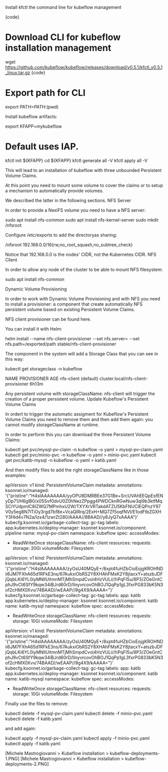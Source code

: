 Install kfctl the command line for kubeflow management

{code}
# Download CLI for kubeflow installation management
wget https://github.com/kubeflow/kubeflow/releases/download/v0.5.1/kfctl_v0.5.1_linux.tar.gz
{code}

# Export path for CLI
export PATH=$PATH:$(pwd)

Install kubeflow artifacts:

export KFAPP=mykubeflow

# Default uses IAP.
kfctl init ${KFAPP}
cd ${KFAPP}
kfctl generate all -V
kfctl apply all -V

This will lead to an installation of kubeflow with three unbounded Persistent Volume Claims.

At this point you need to mount some volume to cover the claims or to setup a mechanism to automatically provide volumes.

We described the latter in the following sections.
NFS Server

In order to provide a NexiFS volume you need to have a NFS server:

sudo apt install nfs-common
sudo apt install nfs-kernel-server
sudo mkdir /nfsroot

Configure /etc/exports to add the directoryas sharing:

/nfsroot 192.168.0.0/16(rw,no_root_squash,no_subtree_check)

Notice that 192.168.0.0 is the nodes' CIDR, not the Kubernetes CIDR.
NFS Client

In order to allow any node of the cluster to be able to mount NFS filesystem:

sudo apt install nfs-common

Dynamic Volume Provisioning

In order to work with Dynamic Volume Provisioning and with NFS you need to install a provisioner: a component that create automatically NFS persistent volume based on existing Persistent Volume Claims.

NFS client provisioner can be found here.

You can install it with Helm:

helm install --name nfs-client-provisioner --set nfs.server=<NFS Server IP> --set nfs.path=/exported/path stable/nfs-client-provisioner

The component in the system will add a Storage Class that you can see in this way:

kubectl get storageclass -n kubeflow

NAME                   PROVISIONER                            AGE
nfs-client (default)   cluster.local/nfs-client-provisioner   6h13m

Any persistent volume with storageClassName: nfs-client will trigger the creation of a proper persistent volume.
Update Kubeflow's Persistent Volume Claims

In ordert to trigger the automatic assigment for Kubeflow's Persistent Volume Claims you need to remove them and then add them again: you cannot modify storageClassName at runtime.

In order to perform this you can download the three Persistent Volume Claims:

kubectl get pvc/mysql-pv-claim -n kubeflow -o yaml > mysql-pv-claim.yaml
kubectl get pvc/minio-pvc -n kubeflow -o yaml > minio-pvc.yaml
kubectl get pvc/katib-mysql -n kubeflow -o yaml > katib.yaml

And then modify files to add the right storageClassName like in those examples:

apiVersion: v1
kind: PersistentVolumeClaim
metadata:
  annotations:
    ksonnet.io/managed: '{"pristine":"H4sIAAAAAAAA/yyOPU8DMRBEe37G1Be+SrcUVAhEEQpEsfENyDp71/H6glB0/x05Svf0dvU0Z0hNezZPpgg4PWDCknRGwNuw3ql9b3ktfMqSCiYUdpmlC8IZWQ7MPmhxU2W/TXYXrVRTakdATZU5KbFNUClEQPnzY97V0y5eg8N7lTiOy3rgd7bf8e+VcaQlRrq/2ExH+MQ7Zf5oqfNVI/E1odFtbZGXHY3Hld4v7N2a/Izs4/1zwrZt280/AAAA//8BAAD//y8JyQ7xAAAA"}'
    kubecfg.ksonnet.io/garbage-collect-tag: gc-tag
  labels:
    app.kubernetes.io/deploy-manager: ksonnet
    ksonnet.io/component: pipeline
  name: mysql-pv-claim
  namespace: kubeflow
spec:
  accessModes:
  - ReadWriteOnce
  storageClassName: nfs-client
  resources:
    requests:
      storage: 20Gi
  volumeMode: Filesystem


apiVersion: v1
kind: PersistentVolumeClaim
metadata:
  annotations:
    ksonnet.io/managed: '{"pristine":"H4sIAAAAAAAA/zyOsU40MQyE+/8xpt4fuHZbCioEojgKROHNDii6JM7FXhA65d1RFkE3ns/67AukxiObRS2Y8XHAhFMsK2Y8jtacxY+atszbJDFjQqbLKi6YL0iyMNlIUitmnMTjMhSmpdCvol4HzVULi//hPqFI5u/8P3/ZOeGntCphJ9vCt6SfY9kqw34iBJrd60rD/IInyvrcovOhBOJ1QqPp1gL3fxrPG833bK5N3of2cHMX0Xvv/74BAAD//wEAAP//9g4X9/kAAAA="}'
    kubecfg.ksonnet.io/garbage-collect-tag: gc-tag
  labels:
    app: katib
    app.kubernetes.io/deploy-manager: ksonnet
    ksonnet.io/component: katib
  name: katib-mysql
  namespace: kubeflow
spec:
  accessModes:
  - ReadWriteOnce
  storageClassName: nfs-client
  resources:
    requests:
      storage: 10Gi
  volumeMode: Filesystem


apiVersion: v1
kind: PersistentVolumeClaim
metadata:
  annotations:
    ksonnet.io/managed: '{"pristine":"H4sIAAAAAAAA/zyOsU40MQyE+/8xpt4fuHZbCioEojgKROHNDii6JM7FXhA65d1RFkE3ns/67AukxiObRS2Y8XHAhFMsK2Y8jtacxY+atszbJDFjQqbLKi6YL0iyMNlIUitmnMTjMhSmpdCvol4HzVULi//hPqFI5u/8P3/ZOeGntCphJ9vCt6SfY9kqw34iBJrd60rD/IInyvrcovOhBOJ1QqPp1gL3fxrPG833bK5N3of2cHMX0Xvv/74BAAD//wEAAP//9g4X9/kAAAA="}'
    kubecfg.ksonnet.io/garbage-collect-tag: gc-tag
  labels:
    app: katib
    app.kubernetes.io/deploy-manager: ksonnet
    ksonnet.io/component: katib
  name: katib-mysql
  namespace: kubeflow
spec:
  accessModes:
  - ReadWriteOnce
  storageClassName: nfs-client
  resources:
    requests:
      storage: 10Gi
  volumeMode: Filesystem

Finally use the files to remove:

kubectl delete -f mysql-pv-claim.yaml
kubectl delete -f minio-pvc.yaml
kubectl delete -f katib.yaml

and add again:

kubectl apply -f mysql-pv-claim.yaml
kubectl apply -f minio-pvc.yaml
kubectl apply -f katib.yaml

[Michele Mastrogiovanni > Kubeflow installation > kubeflow-deployments-1.PNG] [Michele Mastrogiovanni > Kubeflow installation > kubeflow-deployments-2.PNG] 
